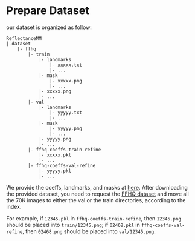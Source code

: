 # Prepare Dataset
our dataset is organized as follow:
```
ReflectanceMM
|-dataset
    |- ffhq
        |- train
            |- landmarks
                |- xxxxx.txt
                |- ...
            |- mask
                |- xxxxx.png
                |- ...
            |- xxxxx.png
            |- ...
        |- val
            |- landmarks
                |- yyyyy.txt
                |- ...
            |- mask
                |- yyyyy.png
                |- ...
            |- yyyyy.png
            |- ...
        |- ffhq-coeffs-train-refine
            |- xxxxx.pkl
            |- ...
        |- ffhq-coeffs-val-refine
            |- yyyyy.pkl
            |- ...
```

We provide the coeffs, landmarks, and masks at [here](https://cloud.tsinghua.edu.cn/f/837a65075f804bd7a988/).
After downloading the provided dataset, you need to request the [FFHQ dataset](https://github.com/NVlabs/ffhq-dataset) and move all the 70K images to either the val or the train directories, according to the index. 

For example, if `12345.pkl` in `ffhq-coeffs-train-refine`, then `12345.png` should be placed into `train/12345.png`; if `02468.pkl` in `ffhq-coeffs-val-refine`, then `02468.png` should be placed into `val/12345.png`.
